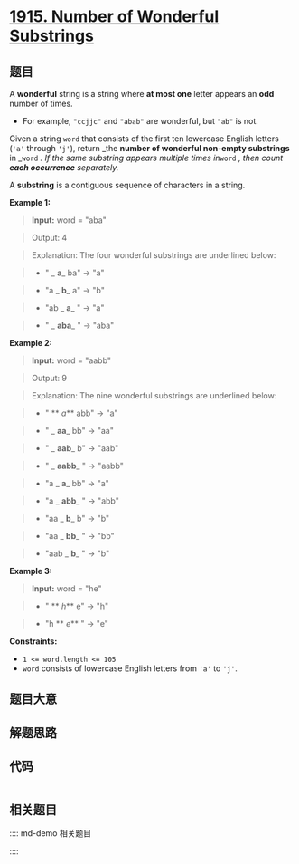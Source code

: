 # [1915. Number of Wonderful Substrings](https://leetcode.com/problems/number-of-wonderful-substrings/)

## 题目

A **wonderful** string is a string where **at most one** letter appears an
**odd** number of times.

  * For example, `"ccjjc"` and `"abab"` are wonderful, but `"ab"` is not.

Given a string `word` that consists of the first ten lowercase English letters
(`'a'` through `'j'`), return _the **number of wonderful non-empty
substrings** in _`word` _. If the same substring appears multiple times
in_`word` _, then count **each occurrence** separately._

A **substring** is a contiguous sequence of characters in a string.



**Example 1:**

> 
> 
> 
> 

> 
> **Input:** word = "aba"

> 
> Output: 4

> 
> Explanation: The four wonderful substrings are underlined below:

> - " _ **a**_ ba" -> "a"

> - "a _ **b**_ a" -> "b"

> - "ab _ **a**_ " -> "a"

> - " _ **aba**_ " -> "aba"


**Example 2:**

> 
> 
> 
> 

> 
> **Input:** word = "aabb"

> 
> Output: 9

> 
> Explanation: The nine wonderful substrings are underlined below:

> - " ** _a_** abb" -> "a"

> - " _ **aa**_ bb" -> "aa"

> - " _ **aab**_ b" -> "aab"

> - " _ **aabb**_ " -> "aabb"

> - "a _ **a**_ bb" -> "a"

> - "a _ **abb**_ " -> "abb"

> - "aa _ **b**_ b" -> "b"

> - "aa _ **bb**_ " -> "bb"

> - "aab _ **b**_ " -> "b"


**Example 3:**

> 
> 
> 
> 

> 
> **Input:** word = "he"



> - " ** _h_** e" -> "h"

> - "h ** _e_** " -> "e"


**Constraints:**

  * `1 <= word.length <= 105`
  * `word` consists of lowercase English letters from `'a'` to `'j'`.


## 题目大意

## 解题思路

## 代码

```javascript

```

## 相关题目

:::: md-demo 相关题目

::::
